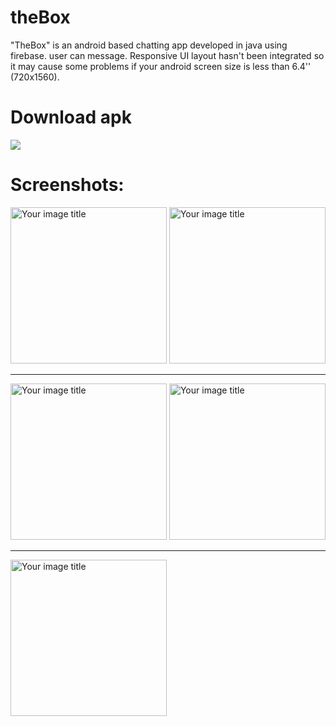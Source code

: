 # theBox
"TheBox" is an android based chatting app developed in java using firebase. user can message. Responsive UI layout hasn't been integrated so it may cause some problems if your android screen size is less than 6.4'' (720x1560).

# Download apk

<a href="https://github.com/orhanBae/theBox/blob/master/TheBox.apk"><img src="https://github.com/orhanBae/theBox/blob/master/images/iconTheBox.png"></a>
# Screenshots:


<img src="https://github.com/orhanBae/theBox/blob/master/images/1.jpeg" alt="Your image title" width="250" left="50"/>      <img src="https://github.com/orhanBae/theBox/blob/master/images/2.jpeg" alt="Your image title" width="250" />

<hr>

<img src="https://github.com/orhanBae/theBox/blob/master/images/3.jpeg" alt="Your image title" width="250" />     <img src="https://github.com/orhanBae/theBox/blob/master/images/4.jpeg" alt="Your image title" width="250" />

<hr>

<img src="https://github.com/orhanBae/theBox/blob/master/images/5.jpeg" alt="Your image title" width="250" />
